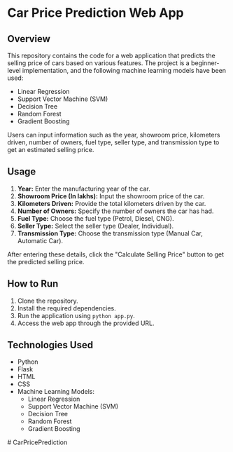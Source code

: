 # Car Price Prediction Web App

## Overview

This repository contains the code for a web application that predicts the selling price of cars based on various features. The project is a beginner-level implementation, and the following machine learning models have been used:

- Linear Regression
- Support Vector Machine (SVM)
- Decision Tree
- Random Forest
- Gradient Boosting

Users can input information such as the year, showroom price, kilometers driven, number of owners, fuel type, seller type, and transmission type to get an estimated selling price.

## Usage

1. **Year:** Enter the manufacturing year of the car.
2. **Showroom Price (In lakhs):** Input the showroom price of the car.
3. **Kilometers Driven:** Provide the total kilometers driven by the car.
4. **Number of Owners:** Specify the number of owners the car has had.
5. **Fuel Type:** Choose the fuel type (Petrol, Diesel, CNG).
6. **Seller Type:** Select the seller type (Dealer, Individual).
7. **Transmission Type:** Choose the transmission type (Manual Car, Automatic Car).

After entering these details, click the "Calculate Selling Price" button to get the predicted selling price.

## How to Run

1. Clone the repository.
2. Install the required dependencies.
3. Run the application using `python app.py`.
4. Access the web app through the provided URL.

## Technologies Used

- Python
- Flask
- HTML
- CSS
- Machine Learning Models:
  - Linear Regression
  - Support Vector Machine (SVM)
  - Decision Tree
  - Random Forest
  - Gradient Boosting


#   C a r P r i c e P r e d i c t i o n 
 
 
